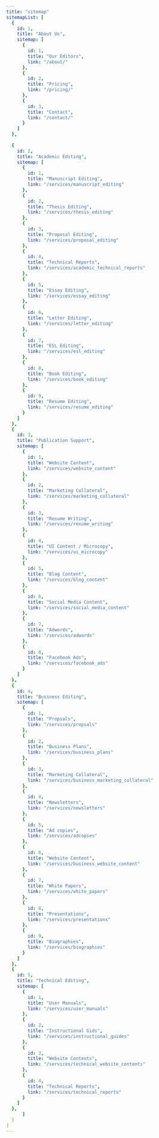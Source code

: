 ```yaml
---
title: "sitemap"
sitemapList: [
  {
    id: 1,
    title: "About Us",
    sitemap: [
      {
        id: 1,
        title: "Our Editors",
        link: "/about/"
      },
      {
        id: 2,
        title: "Pricing",
        link: "/pricing/"
      },
      {
        id: 3,
        title: "Contact",
        link: "/contact/"
      }
    ]
  },
  
  {
    id: 2,
    title: "Academic Editing",
    sitemap: [
      {
        id: 1,
        title: "Manuscript Editing",
        link: "/services/manuscript_editing"
      },
      {
        id: 2,
        title: "Thesis Editing",
        link: "/services/thesis_editing"
      },
      {
        id: 3,
        title: "Proposal Editing",
        link: "/services/proposal_editing"
      },
      {
        id: 4,
        title: "Technical Reports",
        link: "/services/academic_technical_reports"
      },
      {
        id: 5,
        title: "Essay Editing",
        link: "/services/essay_editing"
      },
      {
        id: 6,
        title: "Letter Editing",
        link: "/services/letter_editing"
      },
      {
        id: 7,
        title: "ESL Editing",
        link: "/services/esl_editing"
      },
      {
        id: 8,
        title: "Book Editing",
        link: "/services/book_editing"
      },
      {
        id: 9,
        title: "Resume Editing",
        link: "/services/resume_editing"
      }
    ]
  },
  {
    id: 3,
    title: "Publication Support",
    sitemap: [
      {
        id: 1,
        title: "Website Content",
        link: "/services/website_content"
      },
      {
        id: 2,
        title: "Marketing Collateral",
        link: "/services/marketing_collateral"
      },
      {
        id: 3,
        title: "Resume Writing",
        link: "/services/resume_writing"
      },
      {
        id: 4,
        title: "UI Content / Microcopy",
        link: "/services/ui_microcopy"
      },
      {
        id: 5,
        title: "Blog Content",
        link: "/services/blog_content"
      },
      {
        id: 6,
        title: "Social Media Content",
        link: "/services/social_media_content"
      },
      {
        id: 7,
        title: "Adwords",
        link: "/services/adwords"
      },
      {
        id: 8,
        title: "Facebook Ads",
        link: "/services/facebook_ads"
      }
    ]
  },
  {
    id: 4,
    title: "Business Editing",
    sitemap: [
      {
        id: 1,
        title: "Propsals",
        link: "/services/propsals"
      },
      {
        id: 2,
        title: "Business Plans",
        link: "/services/business_plans"
      },
      {
        id: 3,
        title: "Marketing Collateral",
        link: "/services/business_marketing_collateral"
      },
      {
        id: 4,
        title: "Newsletters",
        link: "/services/newsletters"
      },
      {
        id: 5,
        title: "Ad copies",
        link: "/services/adcopies"
      },
      {
        id: 6,
        title: "Website Content",
        link: "/services/business_website_content"
      },
      {
        id: 7,
        title: "White Papers",
        link: "/services/white_papers"
      },
      {
        id: 8,
        title: "Presentations",
        link: "/services/presentations"
      },
      {
        id: 9,
        title: "Biographies",
        link: "/services/biographies"
      }
    ]
  },
  {
    id: 5,
    title: "Technical Editing",
    sitemap: [
      {
        id: 1,
        title: "User Manuals",
        link: "/services/user_manuals"
      },
      {
        id: 2,
        title: "Instructional Gids",
        link: "/services/instructional_guides"
      },
      {
        id: 3,
        title: "Website Contents",
        link: "/services/technical_website_contents"
      },
      {
        id: 4,
        title: "Technical Reports",
        link: "/services/technical_reports"
      }
    ]
  },
      ]
  }
]
---
```

